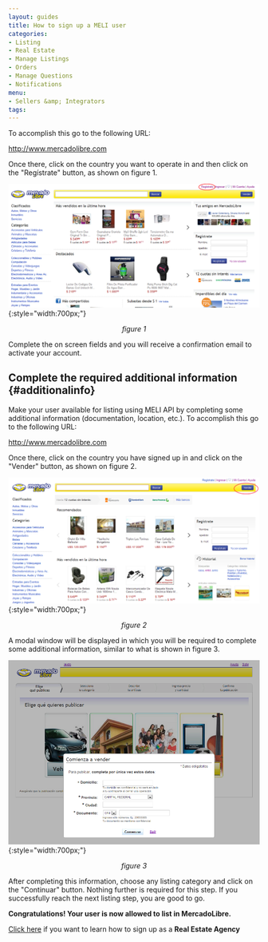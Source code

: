 ```yaml
---
layout: guides
title: How to sign up a MELI user
categories: 
- Listing
- Real Estate
- Manage Listings
- Orders
- Manage Questions
- Notifications
menu: 
- Sellers &amp; Integrators
tags: 
---
```



To accomplish this go to the following URL:

<a href="http://www.mercadolibre.com" target="_blank">http://www.mercadolibre.com</a>

Once there, click on the country you want to operate in and then click on the "Reg&iacute;strate" button, as shown on figure 1.

![Register](/images/new-realestate-1.png){:style="width:700px;"}
*<center>figure 1</center>*

Complete the on screen fields and you will receive a confirmation email to activate your account.


Complete the required additional information  {#additionalinfo}
--------------------------------------------

Make your user available for listing using MELI API by completing some additional information (documentation, location, etc.). To accomplish this go to the following URL:

<a href="http://www.mercadolibre.com" target="_blank">http://www.mercadolibre.com</a>

Once there, click on the country you have signed up in and click on the "Vender" button, as shown on figure 2.

![Sell](/images/new-realestate-2.png){:style="width:700px;"}
*<center>figure 2</center>*

A modal window will be displayed in which you will be required to complete some additional information, similar to what is shown in figure 3.

![Additional Info](/images/new-realestate-3.png){:style="width:700px;"}
*<center>figure 3</center>*

After completing this information, choose any listing category and click on the "Continuar" button. Nothing further is required for this step. If you successfully reach the next listing step, you are good to go.

**Congratulations! Your user is now allowed to list in MercadoLibre.**

[Click here](/res-agency) if you want to learn how to sign up as a **Real Estate Agency**
